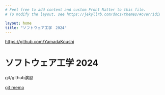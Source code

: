 ```yaml
---
# Feel free to add content and custom Front Matter to this file.
# To modify the layout, see https://jekyllrb.com/docs/themes/#overriding-theme-defaults

layout: home
title: "ソフトウェア工学　2024"
---
```

https://github.com/YamadaKoushi

# ソフトウェア工学 2024

git/github演習

[git memo](/docs/git-memo)
